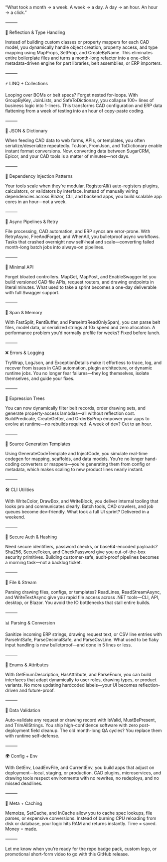 “What took a month → a week. A week → a day. A day → an hour. An hour → a click.”

⸻

🔁 Reflection & Type Handling

Instead of building custom classes or property mappers for each CAD model, you dynamically handle object creation, property access, and type mapping using MapProps, SetProp, and CreateByName. This eliminates entire boilerplate files and turns a month-long refactor into a one-click metadata-driven engine for part libraries, belt assemblies, or ERP importers.

⸻

⚡ LINQ + Collections

Looping over BOMs or belt specs? Forget nested for-loops. With GroupByKey, JoinLists, and SafeToDictionary, you collapse 100+ lines of business logic into 1-liners. This transforms CAD configuration and ERP data flattening from a week of testing into an hour of copy-paste coding.

⸻

🚀 JSON & Dictionary

When feeding CAD data to web forms, APIs, or templates, you often serialize/deserialize repeatedly. ToJson, FromJson, and ToDictionary enable instant format conversions. Now, converting data between SugarCRM, Epicor, and your CAD tools is a matter of minutes—not days.

⸻

🧱 Dependency Injection Patterns

Your tools scale when they’re modular. RegisterAll<T>() auto-registers plugins, calculators, or validators by interface. Instead of manually wiring dependencies across Blazor, CLI, and backend apps, you build scalable app cores in an hour—not a week.

⸻

🧵 Async Pipelines & Retry

File processing, CAD automation, and ERP syncs are error-prone. With RetryAsync, FireAndForget, and WhenAll, you bulletproof async workflows. Tasks that crashed overnight now self-heal and scale—converting failed month-long batch jobs into always-on pipelines.

⸻

🧩 Minimal API

Forget bloated controllers. MapGet, MapPost, and EnableSwagger let you build versioned CAD file APIs, request routers, and drawing endpoints in literal minutes. What used to take a sprint becomes a one-day deliverable with full Swagger support.

⸻

🧠 Span & Memory

With FastSplit, RentBuffer, and ParseInt(ReadOnlySpan), you can parse belt files, model data, or serialized strings at 10x speed and zero allocation. A performance problem you’d normally profile for weeks? Fixed before lunch.

⸻

❌ Errors & Logging

TryWrap, LogJson, and ExceptionDetails make it effortless to trace, log, and recover from issues in CAD automation, plugin architecture, or dynamic runtime jobs. You no longer fear failures—they log themselves, isolate themselves, and guide your fixes.

⸻

🧬 Expression Trees

You can now dynamically filter belt records, order drawing sets, and generate property-access lambdas—all without reflection cost. BuildPredicate, CreateGetter, and OrderByProp empower your apps to evolve at runtime—no rebuilds required. A week of dev? Cut to an hour.

⸻

🧵 Source Generation Templates

Using GenerateCodeTemplate and InjectCode, you simulate real-time codegen for mapping, scaffolds, and data models. You’re no longer hand-coding converters or mappers—you’re generating them from config or metadata, which makes scaling to new product lines nearly instant.

⸻

🛠️ CLI Utilities

With WriteColor, DrawBox, and WriteBlock, you deliver internal tooling that looks pro and communicates clearly. Batch tools, CAD crawlers, and job queues become dev-friendly. What took a full UI sprint? Delivered in a weekend.

⸻

🔐 Secure Auth & Hashing

Need secure identifiers, password checks, or base64-encoded payloads? Sha256, SecureToken, and CheckPassword give you out-of-the-box security primitives. Building customer-safe, audit-proof pipelines becomes a morning task—not a backlog ticket.

⸻

📂 File & Stream

Parsing drawing files, configs, or templates? ReadLines, ReadStreamAsync, and WriteTextAsync give you rapid file access across .NET tools—CLI, API, desktop, or Blazor. You avoid the IO bottlenecks that stall entire builds.

⸻

📊 Parsing & Conversion

Sanitize incoming ERP strings, drawing request text, or CSV line entries with ParseIntSafe, ParseDecimalSafe, and ParseCsvLine. What used to be flaky input handling is now bulletproof—and done in 5 lines or less.

⸻

🧾 Enums & Attributes

With GetEnumDescription, HasAttribute<T>, and ParseEnum, you can build interfaces that adapt dynamically to user roles, drawing types, or product variants. No more updating hardcoded labels—your UI becomes reflection-driven and future-proof.

⸻

🧮 Data Validation

Auto-validate any request or drawing record with IsValid, MustBePresent, and TrimAllStrings. You ship high-confidence software with zero post-deployment field cleanup. The old month-long QA cycles? You replace them with runtime self-defense.

⸻

🌍 Config + Env

With GetEnv, LoadEnvFile, and CurrentEnv, you build apps that adjust on deployment—local, staging, or production. CAD plugins, microservices, and drawing tools respect environments with no rewrites, no redeploys, and no missed deadlines.

⸻

🧠 Meta + Caching

Memoize, SetCache, and InCache allow you to cache spec lookups, file parses, or expensive conversions. Instead of burning CPU reloading from disk or database, your logic hits RAM and returns instantly. Time = saved. Money = made.

⸻

Let me know when you’re ready for the repo badge pack, custom logo, or promotional short-form video to go with this GitHub release.
